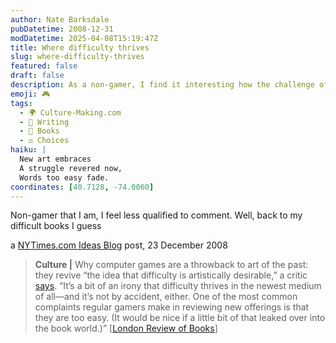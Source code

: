 ```yaml
---
author: Nate Barksdale
pubDatetime: 2008-12-31
modDatetime: 2025-04-08T15:19:47Z
title: Where difficulty thrives
slug: where-difficulty-thrives
featured: false
draft: false
description: As a non-gamer, I find it interesting how the challenge of difficulty in video games parallels discussions in literature.
emoji: 🎮
tags:
  - 🌍 Culture-Making.com
  - 📝 Writing
  - 📖 Books
  - ⚖️ Choices
haiku: |
  New art embraces  
  A struggle revered now,  
  Words too easy fade.
coordinates: [40.7128, -74.0060]
---
```


Non-gamer that I am, I feel less qualified to comment. Well, back to my difficult books I guess

a [NYTimes.com Ideas Blog](http://ideas.blogs.nytimes.com/2008/12/23/pm-edition-are-computer-games-art/) post, 23 December 2008

> **Culture |** Why computer games are a throwback to art of the past: they revive “the idea that difficulty is artistically desirable,” a critic [says](http://web.archive.org/web/20091001212543/http://www.lrb.co.uk/v31/n01/lanc01_.html). “It’s a bit of an irony that difficulty thrives in the newest medium of all—and it’s not by accident, either. One of the most common complaints regular gamers make in reviewing new offerings is that they are too easy. (It would be nice if a little bit of that leaked over into the book world.)” [[London Review of Books](http://web.archive.org/web/20091001212543/http://www.lrb.co.uk/v31/n01/lanc01_.html)]
